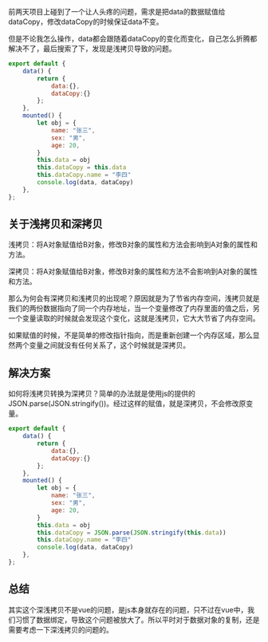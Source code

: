 前两天项目上碰到了一个让人头疼的问题，需求是把data的数据赋值给dataCopy，修改dataCopy的时候保证data不变。

但是不论我怎么操作，data都会跟随着dataCopy的变化而变化，自己怎么折腾都解决不了，最后搜索了下，发现是浅拷贝导致的问题。

```javascript
export default {
    data() {
        return {
            data:{},
            dataCopy:{}
        };
    },
    mounted() {
        let obj = {
            name: "张三",
            sex: "男",
            age: 20,
        }
        this.data = obj
        this.dataCopy = this.data
        this.dataCopy.name = "李四"
        console.log(data, dataCopy)
    },
};
```

## 关于浅拷贝和深拷贝

浅拷贝：将A对象赋值给B对象，修改B对象的属性和方法会影响到A对象的属性和方法。

深拷贝：将A对象赋值给B对象，修改B对象的属性和方法不会影响到A对象的属性和方法。

那么为何会有深拷贝和浅拷贝的出现呢？原因就是为了节省内存空间，浅拷贝就是我们的两份数据指向了同一个内存地址，当一个变量修改了内存里面的值之后，另一个变量读取的时候就会发现这个变化，这就是浅拷贝，它大大节省了内存空间。

如果赋值的时候，不是简单的修改指针指向，而是重新创建一个内存区域，那么显然两个变量之间就没有任何关系了，这个时候就是深拷贝。

## 解决方案

如何将浅拷贝转换为深拷贝？简单的办法就是使用js的提供的JSON.parse(JSON.stringify())。经过这样的赋值，就是深拷贝，不会修改原变量。

```javascript
export default {
    data() {
        return {
            data:{},
            dataCopy:{}
        };
    },
    mounted() {
        let obj = {
            name: "张三",
            sex: "男",
            age: 20,
        }
        this.data = obj
        this.dataCopy = JSON.parse(JSON.stringify(this.data))
        this.dataCopy.name = "李四"
        console.log(data, dataCopy)
    },
};
```

## 总结

其实这个深浅拷贝不是vue的问题，是js本身就存在的问题，只不过在vue中，我们习惯了数据绑定，导致这个问题被放大了。所以平时对于数据对象的复制，还是需要考虑一下深浅拷贝的问题的。